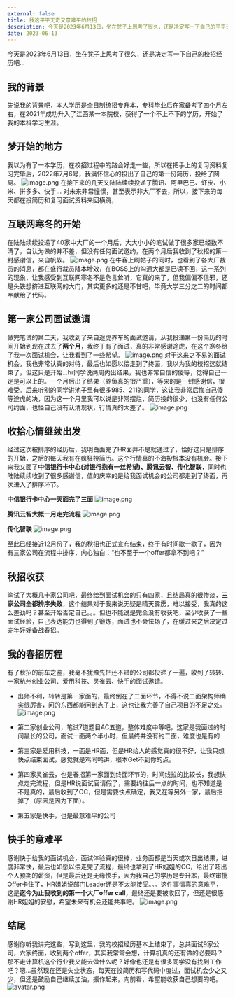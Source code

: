 ```yaml
---
external: false
title: 我这平平无奇又意难平的校招
description: 今天是2023年6月13日，坐在凳子上思考了很久，还是决定写一下自己的平平无奇但又意难平的校招经历...
date: 2023-06-13
---
```


今天是2023年6月13日，坐在凳子上思考了很久，还是决定写一下自己的校招经历吧...

## 我的背景
先说我的背景吧，本人学历是全日制统招专升本，专科毕业后在家备考了四个月左右，在2021年成功升入了江西某一本院校，获得了一个不上不下的学历，开始了我的本科学习生涯。

## 梦开始的地方
我以为有了一本学历，在校招过程中的路会好走一些，所以在把手上的复习资料复习完毕后，2022年7月6号，我满怀信心的投出了自己的第一份简历，投给了网易。
![image.png](https://z4a.net/images/2023/07/26/school_1.png)
在接下来的几天又陆陆续续投递了腾讯、阿里巴巴、虾皮、小米、拼多多、快手... 对未来非常憧憬，甚至表示非大厂不去，所以，接下来的每天都在投简历和复习面试资料来回横跳，

## 互联网寒冬的开始
在陆陆续续投递了40家中大厂的一个月后，大大小小的笔试做了很多家已经数不清了，自认为做的并不差，但没有任何面试邀约，在两个月后我收到了秋招的第一封感谢信，来自帆软。
![image.png](https://z4a.net/images/2023/07/26/school_2.png)
在牛客上刷帖子的同时，也看到了各大厂裁员的消息，都在盛行裁员降本增效，在BOSS上的沟通大都是已读不回，这一系列的现象，让我感受到互联网寒冬不是危言耸听，它真的来了，但我偏偏不信邪，还是头铁想挤进互联网的大门，其实更多的还是不甘吧，毕竟大学三分之二的时间都奉献给了代码。

## 第一家公司面试邀请
做完笔试的第二天，我收到了来自途虎养车的面试邀请，从我投递第一份简历的时间开始到现在过去了**两个月**，我终于有了面试，真的非常感谢途虎，在这个寒冬给了我一次面试机会，让我看到了一些希望。
![image.png](https://z4a.net/images/2023/07/26/school_3.png)
对于这来之不易的面试机会，我也非常认真的对待，最后也如愿以偿走到了终面，我以为我的校招这就结束了，但这只是开始...hr同学说两周内出结果，我也非常自信的傻等，觉得自己一定是可以上的。一个月后出了结果（养鱼真的很严重），等来的是一封感谢信，很难受。后来听别的同学讲池子里有很多985、211的同学，这让我非常后悔自己傻等途虎的决，因为这一个月里我可以说是非常摆烂，简历投的很少，也没有任何公司约面，也怪自己没有认清现状，行情真的太差了。
![image.png](https://z4a.net/images/2023/07/26/school_4.png)

## 收拾心情继续出发
经过这次被排序的经历后，我明白面完了HR面并不是就通过了，恰好这只是排序的开始，之后的每天我有在疯狂投简历。这个行情真的不海投根本没有机会。接下来我又面了**中信银行卡中心(对银行抱有一丝希望)、腾讯云智、传化智联**，同时也陆陆续续收到了很多感谢信，值的庆幸的是给我面试机会的公司都走到了终面，再次进入了排序环节。

**中信银行卡中心一天面完了三面**
![image.png](https://z4a.net/images/2023/07/26/school_5.png)

**腾讯云智大概一月走完流程**
![image.png](https://z4a.net/images/2023/07/26/school_6.png)

**传化智联**
![image.png](https://z4a.net/images/2023/07/26/school_7.png)

至此已经接近12月份了，我的秋招也正式宣布结束，终于有时间歇一歇了，因为有三家公司在流程中排序，内心独白：“也不至于一个offer都拿不到吧？”

## 秋招收获
笔试了大概几十家公司吧，最终给到面试机会的只有四家，且结局真的很惨淡，**三家公司全都排序失败**，这个结果对于我来说无疑是晴天霹雳，难以接受，我真的这么差劲吗？甚至开始否定自己。。。但也不能说是完全没有收获吧，至少收获了一些面试经验，自己表达能力也得到了锻炼，面试也不会怯场了，在缓过来之后决定过完年好好备战春招。

## 我的春招历程
有了秋招的前车之鉴，我毫不犹豫先把还不错的公司都投递了一遍，收到了转转、一家杭州创业公司、爱用科技、灵雀云、快手的面试邀请。
- 出师不利，转转是第一家面的，最终倒在了二面环节，不得不说二面架构师确实很厉害，问的东西都能问到点子上，这也让我完善了自己项目的不足之处。
![image.png](https://z4a.net/images/2023/07/26/school_8.png)

- 第二家创业公司，笔试7道题目AC五道，整体难度中等吧，这家是我面过的时间最长的公司，面试一面两个半小时，但最终并没有约二面，难度也是有的

- 第三家是爱用科技，一面是HR面，但是HR给人的感觉真的很不好，让我只想快点结束面试，感觉就是鸡同鸭讲，根本Get不到你的点。

- 第四家灵雀云，也是春招第一家面到终面环节的，时间线拉的比较长，我想快点走完流程，但是HR说面试官请假了，需要约往后一点的时间，也不知道是不是真的，最后收到了OC，但是需要快点确定，我又在等另外一家，最后拒掉了（原因是因为下面）。

- 第五家是快手，也是最意难平的公司

## 快手的意难平
感谢快手给我的面试机会，面试体验真的很棒，业务面都是当天或次日出结果，进度非常快，最后也如愿以偿走完了流程，最终也拿到了HR姐姐的OC，给出了超出个人预期的薪资，但是最后还是无缘快手，因为我自己的学历是专升本，最终审批Offer卡住了，HR姐姐说部门Leader还是不太能接受。。。这件事情真的意难平，这是**迄今为止我收到的第一个大厂offer call**，最终还是要被收回了，但还是很感谢HR姐姐的安慰，希望未来有机会还能共事吧。
![image.png](https://z4a.net/images/2023/07/26/school_9.png)

## 结尾
感谢你听我讲完这些，写到这里，我的校招经历基本上结束了，总共面试9家公司，六家终面，收到两个offer，其实我常常会想，计算机真的还有做的必要吗？那不走计算机这个行业我又能去做什么呢？好像也还是有很多同学没有找到工作吧？嗯...虽然现在还是失业状态，每天在投简历和写代码中度过，面试机会少之又少，但还是鼓励自己继续加油，振作起来，向前看，希望能收获自己想要的吧。
![avatar.png](https://avatars.githubusercontent.com/u/54731221?v=4)